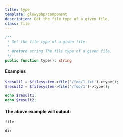 ```yaml
---
title: type
template: glowyphp/component
description: Get the file type of a given file.
class: file
---
```


```php
/**
 * Get the file type of a given file.
 *
 * @return string The file type of a given file.
 */
public function type(): string
```

#### Examples

```php
$result1 = $filesystem->file('/foo/1.txt')->type();
$result2 = $filesystem->file('/foo/1')->type();

echo $result1;
echo $result2;
```

#### The above example will output:

```text
file

dir
```
